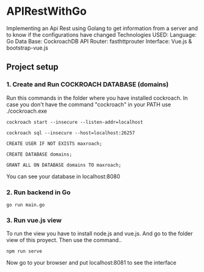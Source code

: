 # APIRestWithGo
Implementing an Api Rest using Golang to get information from a server and to know if the configurations have changed
Technologies USED:
Language: Go
Data Base: CockroachDB
API Router: fasthttprouter
Interface: Vue.js & bootstrap-vue.js

## Project setup

### 1. Create and Run COCKROACH DATABASE (domains)
Run this commands in the folder where you have installed cockroach. In case you don't have the command "cockroach" in your PATH use ./cockroach.exe
```
cockroach start --insecure --listen-addr=localhost
```
```
cockroach sql --insecure --host=localhost:26257
```
```
CREATE USER IF NOT EXISTS maxroach;
```
```
CREATE DATABASE domains;
```
```
GRANT ALL ON DATABASE domains TO maxroach;
```
You can see your database in localhost:8080

### 2. Run backend in Go
```
go run main.go
```

### 3. Run vue.js view
To run the view you have to install node.js and vue.js. And go to the folder view of this proyect. Then use the command..
```
npm run serve
```
Now go to your browser and put localhost:8081 to see the interface

